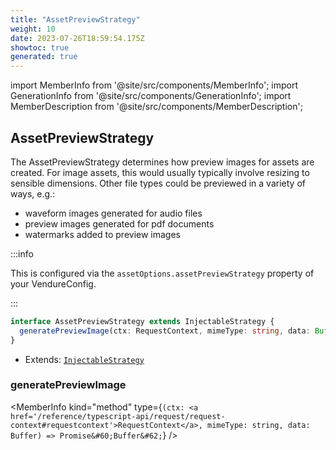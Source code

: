 ```yaml
---
title: "AssetPreviewStrategy"
weight: 10
date: 2023-07-26T18:59:54.175Z
showtoc: true
generated: true
---
```

<!-- This file was generated from the Vendure source. Do not modify. Instead, re-run the "docs:build" script -->
import MemberInfo from '@site/src/components/MemberInfo';
import GenerationInfo from '@site/src/components/GenerationInfo';
import MemberDescription from '@site/src/components/MemberDescription';


## AssetPreviewStrategy

<GenerationInfo sourceFile="packages/core/src/config/asset-preview-strategy/asset-preview-strategy.ts" sourceLine="25" packageName="@vendure/core" />

The AssetPreviewStrategy determines how preview images for assets are created. For image
assets, this would usually typically involve resizing to sensible dimensions. Other file types
could be previewed in a variety of ways, e.g.:

- waveform images generated for audio files
- preview images generated for pdf documents
- watermarks added to preview images

:::info

This is configured via the `assetOptions.assetPreviewStrategy` property of
your VendureConfig.

:::

```ts title="Signature"
interface AssetPreviewStrategy extends InjectableStrategy {
  generatePreviewImage(ctx: RequestContext, mimeType: string, data: Buffer): Promise<Buffer>;
}
```
* Extends: <code><a href='/reference/typescript-api/common/injectable-strategy#injectablestrategy'>InjectableStrategy</a></code>



<div className="members-wrapper">

### generatePreviewImage

<MemberInfo kind="method" type={`(ctx: <a href='/reference/typescript-api/request/request-context#requestcontext'>RequestContext</a>, mimeType: string, data: Buffer) => Promise&#60;Buffer&#62;`}   />




</div>
